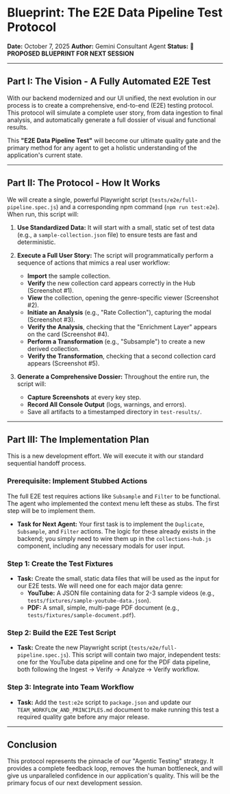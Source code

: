 # Blueprint: The E2E Data Pipeline Test Protocol

**Date:** October 7, 2025
**Author:** Gemini Consultant Agent
**Status:** 🔵 **PROPOSED BLUEPRINT FOR NEXT SESSION**

---

## Part I: The Vision - A Fully Automated E2E Test

With our backend modernized and our UI unified, the next evolution in our process is to create a comprehensive, end-to-end (E2E) testing protocol. This protocol will simulate a complete user story, from data ingestion to final analysis, and automatically generate a full dossier of visual and functional results.

This **"E2E Data Pipeline Test"** will become our ultimate quality gate and the primary method for any agent to get a holistic understanding of the application's current state.

---

## Part II: The Protocol - How It Works

We will create a single, powerful Playwright script (`tests/e2e/full-pipeline.spec.js`) and a corresponding npm command (`npm run test:e2e`). When run, this script will:

1.  **Use Standardized Data:** It will start with a small, static set of test data (e.g., a `sample-collection.json` file) to ensure tests are fast and deterministic.

2.  **Execute a Full User Story:** The script will programmatically perform a sequence of actions that mimics a real user workflow:
    -   **Import** the sample collection.
    -   **Verify** the new collection card appears correctly in the Hub (Screenshot #1).
    -   **View** the collection, opening the genre-specific viewer (Screenshot #2).
    -   **Initiate an Analysis** (e.g., "Rate Collection"), capturing the modal (Screenshot #3).
    -   **Verify the Analysis**, checking that the "Enrichment Layer" appears on the card (Screenshot #4).
    -   **Perform a Transformation** (e.g., "Subsample") to create a new derived collection.
    -   **Verify the Transformation**, checking that a second collection card appears (Screenshot #5).

3.  **Generate a Comprehensive Dossier:** Throughout the entire run, the script will:
    -   **Capture Screenshots** at every key step.
    -   **Record All Console Output** (logs, warnings, and errors).
    -   Save all artifacts to a timestamped directory in `test-results/`.

---

## Part III: The Implementation Plan

This is a new development effort. We will execute it with our standard sequential handoff process.

### Prerequisite: Implement Stubbed Actions

The full E2E test requires actions like `Subsample` and `Filter` to be functional. The agent who implemented the context menu left these as stubs. The first step will be to implement them.

-   **Task for Next Agent:** Your first task is to implement the `Duplicate`, `Subsample`, and `Filter` actions. The logic for these already exists in the backend; you simply need to wire them up in the `collections-hub.js` component, including any necessary modals for user input.

### Step 1: Create the Test Fixtures

-   **Task:** Create the small, static data files that will be used as the input for our E2E tests. We will need one for each major data genre:
    -   **YouTube:** A JSON file containing data for 2-3 sample videos (e.g., `tests/fixtures/sample-youtube-data.json`).
    -   **PDF:** A small, simple, multi-page PDF document (e.g., `tests/fixtures/sample-document.pdf`).

### Step 2: Build the E2E Test Script

-   **Task:** Create the new Playwright script (`tests/e2e/full-pipeline.spec.js`). This script will contain two major, independent tests: one for the YouTube data pipeline and one for the PDF data pipeline, both following the Ingest -> Verify -> Analyze -> Verify workflow.

### Step 3: Integrate into Team Workflow

-   **Task:** Add the `test:e2e` script to `package.json` and update our `TEAM_WORKFLOW_AND_PRINCIPLES.md` document to make running this test a required quality gate before any major release.

---

## Conclusion

This protocol represents the pinnacle of our "Agentic Testing" strategy. It provides a complete feedback loop, removes the human bottleneck, and will give us unparalleled confidence in our application's quality. This will be the primary focus of our next development session.
